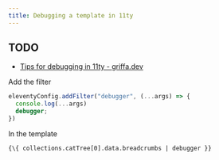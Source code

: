 ```yaml
---
title: Debugging a template in 11ty
---
```


## TODO
- [Tips for debugging in 11ty - griffa.dev](https://griffa.dev/posts/tips-for-debugging-in-11ty/)

Add the filter
```js
eleventyConfig.addFilter("debugger", (...args) => {
  console.log(...args)
  debugger;
})
```

In the template
```njk
{\{ collections.catTree[0].data.breadcrumbs | debugger }}
```
